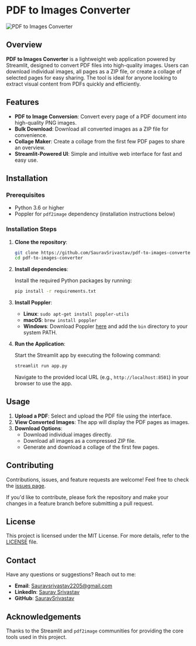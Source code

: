 

# PDF to Images Converter

![PDF to Images Converter](https://img.shields.io/badge/PDF%20to%20Images%20Converter-v1.0-blue)

## Overview

**PDF to Images Converter** is a lightweight web application powered by Streamlit, designed to convert PDF files into high-quality images. Users can download individual images, all pages as a ZIP file, or create a collage of selected pages for easy sharing. The tool is ideal for anyone looking to extract visual content from PDFs quickly and efficiently.

## Features

- **PDF to Image Conversion**: Convert every page of a PDF document into high-quality PNG images.
- **Bulk Download**: Download all converted images as a ZIP file for convenience.
- **Collage Maker**: Create a collage from the first few PDF pages to share an overview.
- **Streamlit-Powered UI**: Simple and intuitive web interface for fast and easy use.

## Installation

### Prerequisites

- Python 3.6 or higher
- Poppler for `pdf2image` dependency (installation instructions below)

### Installation Steps

1. **Clone the repository**:
   
   ```bash
   git clone https://github.com/SauravSrivastav/pdf-to-images-converter.git
   cd pdf-to-images-converter
   ```

2. **Install dependencies**:
   
   Install the required Python packages by running:
   
   ```bash
   pip install -r requirements.txt
   ```

3. **Install Poppler**:
   
   - **Linux**: `sudo apt-get install poppler-utils`
   - **macOS**: `brew install poppler`
   - **Windows**: Download Poppler [here](https://blog.alivate.com.au/poppler-windows/) and add the `bin` directory to your system PATH.

4. **Run the Application**:
   
   Start the Streamlit app by executing the following command:
   
   ```bash
   streamlit run app.py
   ```

   Navigate to the provided local URL (e.g., `http://localhost:8501`) in your browser to use the app.

## Usage

1. **Upload a PDF**: Select and upload the PDF file using the interface.
2. **View Converted Images**: The app will display the PDF pages as images.
3. **Download Options**:
   - Download individual images directly.
   - Download all images as a compressed ZIP file.
   - Generate and download a collage of the first few pages.

## Contributing

Contributions, issues, and feature requests are welcome! Feel free to check the [issues page](https://github.com/SauravSrivastav/pdf-to-images-converter/issues).

If you'd like to contribute, please fork the repository and make your changes in a feature branch before submitting a pull request.

## License

This project is licensed under the MIT License. For more details, refer to the [LICENSE](LICENSE) file.

## Contact

Have any questions or suggestions? Reach out to me:

- **Email**: [Sauravsrivastav2205@gmail.com](mailto:Sauravsrivastav2205@gmail.com)
- **LinkedIn**: [Saurav Srivastav](https://www.linkedin.com/in/sauravsrivastav2205)
- **GitHub**: [SauravSrivastav](https://github.com/SauravSrivastav)

## Acknowledgements

Thanks to the Streamlit and `pdf2image` communities for providing the core tools used in this project.

